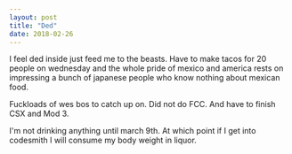```yaml
---
layout: post
title: "Ded"
date: 2018-02-26
---
```


I feel ded inside just feed me to the beasts. Have to make tacos for 20 people on wednesday and the whole pride of mexico and america rests on impressing a bunch of japanese people who know nothing about mexican food.

Fuckloads of wes bos to catch up on. Did not do FCC. And have to finish CSX and Mod 3.

I'm not drinking anything until march 9th. At which point if I get into codesmith I will consume my body weight in liquor.
